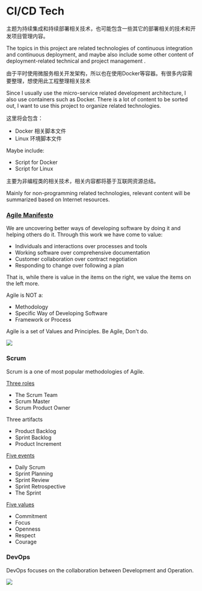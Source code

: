# CI/CD Tech
主题为持续集成和持续部署相关技术，也可能包含一些其它的部署相关的技术和开发项目管理内容。

The topics in this project are related technologies of continuous integration and continuous deployment, and maybe also include some other content of deployment-related technical and project management .

由于平时使用微服务相关开发架构，所以也在使用Docker等容器。有很多内容需要整理，想使用此工程整理相关技术

Since I usually use the micro-service related development architecture, I also use containers such as Docker. There is a lot of content to be sorted out, I want to use this project to organize related technologies.

这里将会包含：
- Docker 相关脚本文件
- Linux 环境脚本文件

Maybe include:

- Script for Docker
- Script for Linux

主要为非编程类的相关技术，相关内容都将基于互联网资源总结。

Mainly for non-programming related technologies, relevant content will be summarized based on Internet resources.

### [Agile Manifesto](http://agilemanifesto.org/)

We are uncovering better ways of developing software by doing it and helping others do it. Through this work we have come to value:

- Individuals and interactions over processes and tools
- Working software over comprehensive documentation
- Customer collaboration over contract negotiation
- Responding to change over following a plan

That is, while there is value in the items on the right, we value the items on the left more.

Agile is NOT a:

- Methodology
- Specific Way of Developing Software
- Framework or Process

Agile is a set of Values and Principles. Be Agile, Don't do.

![](https://www.scrum.as/academy/2/gfx/c3.2.jpg)

### Scrum

Scrum is a one of most popular methodologies of Agile.

[Three roles](https://www.agile42.com/en/agile-info-center/scrum/scrum-roles/)
- The Scrum Team
- Scrum Master
- Scrum Product Owner

Three artifacts
- Product Backlog
- Sprint Backlog
- Product Increment

[Five events](https://www.thescrummaster.co.uk/scrum/the-five-scrum-events/)
- Daily Scrum
- Sprint Planning
- Sprint Review
- Sprint Retrospective
- The Sprint

[Five values](https://www.kainos.pl/blog/5-scrum-values/)
- Commitment
- Focus
- Openness
- Respect
- Courage


### DevOps

DevOps focuses on the collaboration between Development and Operation.

![](http://blog.appdynamics.com/wp-content/uploads/2013/06/DevOps-infinity-loop2.png)